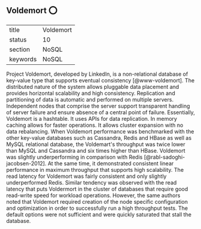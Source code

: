 ## Voldemort :o:


|          |               |
| -------- | ------------- |
| title    | Voldemort     | 
| status   | 10            |
| section  | NoSQL         |
| keywords | NoSQL         |



Project Voldemort, developed by LinkedIn, is a non-relational database
of key-value type that supports eventual
consistency [@www-voldemort].  The distributed nature of the
system allows pluggable data placement and provides horizontal
scalability and high consistency. Replication and partitioning of data
is automatic and performed on multiple servers. Independent nodes that
comprise the server support transparent handling of server failure and
ensure absence of a central point of failure. Essentially, Voldemort
is a hashtable. It uses APIs for data replication. In memory caching
allows for faster operations. It allows cluster expansion with no data
rebalancing.  When Voldemort performance was benchmarked with the
other key-value databases such as Cassandra, Redis and HBase as well
as MySQL relational database, the Voldemart's throughput was twice
lower than MySQL and Cassandra and six times higher than
HBase. Voldemort was slightly underperforming in comparison with
Redis [@rabl-sadoghi-jacobsen-2012].  At the same time, it
demonstrated consistent linear performance in maximum throughput that
supports high scalability. The read latency for Voldemort was fairly
consistent and only slightly underperformed Redis. Similar tendency
was observed with the read latency that puts Voldermort in the cluster
of databases that require good read-write speed for workload
operations. However, the same authors noted that Voldemort required
creation of the node specific configuration and optimization in order
to successfully run a high throughput tests. The default options were
not sufficient and were quickly saturated that stall the database.


     
